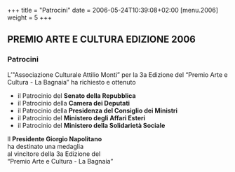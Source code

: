 +++
title = "Patrocini"
date = 2006-05-24T10:39:08+02:00
[menu.2006]
weight = 5
+++

## PREMIO ARTE E CULTURA EDIZIONE 2006

### Patrocini

L’"Associazione Culturale Attilio Monti”
per la 3a Edizione del “Premio Arte e Cultura - La Bagnaia”
ha richiesto e ottenuto

* il Patrocinio del **Senato della Repubblica**
* il Patrocinio della **Camera dei Deputati**
* il Patrocinio della **Presidenza del Consiglio dei Ministri**
* il Patrocinio del **Ministero degli Affari Esteri**
* il Patrocinio del **Ministero della Solidarietà Sociale**


Il **Presidente Giorgio Napolitano**  
ha destinato una medaglia  
al vincitore della 3a Edizione del  
“Premio Arte e Cultura - La Bagnaia”


